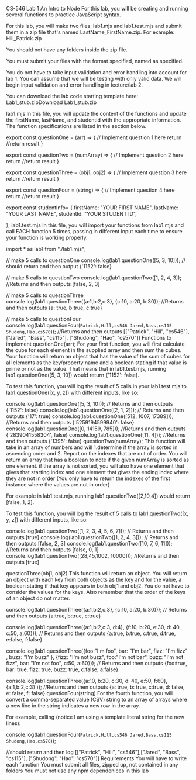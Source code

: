 CS-546 Lab 1
An Intro to Node
For this lab, you will be creating and running several functions to practice JavaScript syntax.

For this lab, you will make two files: lab1.mjs and lab1.test.mjs and submit them in a zip file that's named LastName_FirstName.zip. For example: Hill_Patrick.zip

You should not have any folders inside the zip file.

You must submit your files with the format specified, named as specified.

You do not have to take input validation and error handling into account for lab 1. You can assume that we will be testing with only valid data. We will begin input validation and error handling in lecture/lab 2. 

You can download the lab code starting template here: Lab1_stub.zipDownload Lab1_stub.zip

lab1.mjs
In this file, you will update the content of the functions and update the firstName, lastName, and studentId with the appropriate information. The function specifications are listed in the section below.

export const questionOne = (arr) => {
    // Implement question 1 here
   return //return result
} 

export const questionTwo = (numArray) => { 
    // Implement question 2 here
    return //return result 
} 

export const questionThree = (obj1, obj2) => { 
    // Implement question 3 here
    return //return result 
} 

export const questionFour = (string) => { 
    // Implement question 4 here
    return //return result 
} 

export const studentInfo= { 
    firstName: "YOUR FIRST NAME", 
    lastName: "YOUR LAST NAME", 
    studentId: "YOUR STUDENT ID", 
  
}; 
lab1.test.mjs
In this file, you will import your functions from lab1.mjs and call EACH function 5 times, passing in different input each time to ensure your function is working properly.

import * as lab1 from "./lab1.mjs";

// make 5 calls to questionOne
console.log(lab1.questionOne([5, 3, 10])); // should return and then output {'1152': false} 

// make 5 calls to questionTwo
console.log(lab1.questionTwo([1, 2, 4, 3]); //Returns and then outputs [false, 2, 3]

// make 5 calls to questionThree
console.log(lab1.questionThree({a:1,b:2,c:3}, {c:10, a:20, b:30}); //Returns and then outputs {a: true, b:true, c:true}

// make 5 calls to questionFour
console.log(lab1.questionFour(`Patrick,Hill,cs546
Jared,Bass,cs115
Shudong,Hao,cs570`)); //Returns and then outputs [["Patrick", "Hill", "cs546"],["Jared", "Bass", "cs115"], ["Shudong", "Hao", "cs570"]]
Functions to implement
questionOne(arr);
For your first function, you will first calculate the cube for each element in the supplied array and then sum the cubes. Your function will return an object that has the value of the sum of cubes for all elements as the key/property name and  a boolean stating if that value is prime or not as the value. That means that in lab1.test.mjs, running lab1.questionOne([5, 3, 10]) would return {'1152': false}.

To test this function, you will log the result of 5 calls in your lab1.test.mjs to lab1.questionOne([x, y, z]) with different inputs, like so:

console.log(lab1.questionOne([5, 3, 10]));  // Returns and then outputs {'1152': false}
console.log(lab1.questionOne([2, 1, 2])); // Returns and then outputs {'17': true} 
console.log(lab1.questionOne([512, 1007, 17389])); //Returns and then outputs {'5259194599940': false}
console.log(lab1.questionOne([0, 14159, 785])); //Returns and then outputs {'2839041558304', false} 
console.log(lab1.questionOne([11, 4])); //Returns and then outputs {'1395': false}
questionTwo(numArray);
This function will take in an array of numbers and will 1.determine if the array is sorted in ascending order and 2. Report on the indexes that are out of order. You will return an array that has a boolean to note if the given numArray is sorted as one element. if the array is not sorted, you will also have one element that gives that starting index and one element that gives the ending index where they are not in order (You only have to return the indexes of the first instance where the values are not in order)

For example in lab1.test.mjs, running lab1.questionTwo([2,10,4]) would return [false, 1, 2]. 

To test this function, you will log the result of 5 calls to lab1.questionTwo([x, y, z]) with different inputs, like so:

console.log(lab1.questionTwo([1, 2, 3, 4, 5, 6, 7]));  // Returns and then outputs [true] 
console.log(lab1.questionTwo([1, 2, 4, 3])); // Returns and then outputs [false, 2, 3]
console.log(lab1.questionTwo([10, 7, 6, 11])); //Returns and then outputs [false, 0, 1]
console.log(lab1.questionTwo([28,45,1002, 10000])); //Returns and then outputs [true]

questionThree(obj1, obj2) 
This function will return an object.  You will return an object with each key from both objects as the key and for the value, a boolean stating if that key appears in both obj1 and obj2. You do not have to consider the values for the keys.  Also remember that the order of the keys of an object do not matter.

console.log(lab1.questionThree({a:1,b:2,c:3}, {c:10, a:20, b:30}));  // Returns and then outputs {a:true, b:true, c:true}

console.log(lab1.questionThree({a:1,b:2,c:3, d:4}, {f:10, b:20, e:30, d: 40, c:50, a:60})); // Returns and then outputs {a:true, b:true, c:true, d:true, e:false, f:false} 

console.log(lab1.questionThree({foo:"I'm foo", bar: "I'm bar", fizz: "I'm fizz" , buzz: "I'm buzz" }, {fizz: "I'm not buzz", foo:"I'm not bar", buzz: "I'm not fizz", bar: "I'm not foo", c:50, a:60})); // Returns and then outputs {foo:true, bar: true, fizz: true, buzz: true, c:false, a:false}
 
console.log(lab1.questionThree({a:10, b:20, c:30, d: 40, e:50, f:60}, {a:1,b:2,c:3} )); //Returns and then outputs {a: true, b: true, c:true, d: false, e: false, f: false}
questionFour(string)
 For the fourth function, you will convert a comma-separated value (CSV) string to an array of arrays where a new line in the string indicates a new row in the array. 

For example, calling (notice I am using a template literal string for the new lines):

console.log(lab1.questionFour(`Patrick,Hill,cs546
Jared,Bass,cs115
Shudong,Hao,cs570`));

//should return and then log [["Patrick", "Hill", "cs546"],["Jared", "Bass", "cs115"], ["Shudong", "Hao", "cs570"]]
Requirements
You will have to write each function
You must submit all files, zipped up, not contained in any folders
You must not use any npm dependenices in this lab
